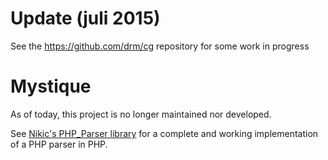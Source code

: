 # Update (juli 2015) #
See the https://github.com/drm/cg repository for some work in progress

Mystique
========

As of today, this project is no longer maintained nor developed. 

See [Nikic's PHP_Parser library](https://github.com/nikic/PHP-parser) for a complete and working implementation of a PHP parser in PHP.
